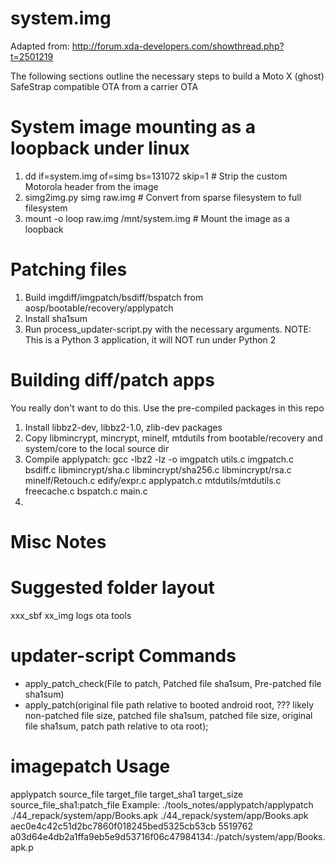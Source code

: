 system.img
=
Adapted from: http://forum.xda-developers.com/showthread.php?t=2501219

The following sections outline the necessary steps to build a Moto X (ghost) SafeStrap compatible OTA from a carrier OTA

System image mounting as a loopback under linux
==

1. dd if=system.img of=simg bs=131072 skip=1  # Strip the custom Motorola header from the image
1. simg2img.py simg raw.img # Convert from sparse filesystem to full filesystem
1. mount -o loop raw.img /mnt/system.img # Mount the image as a loopback

Patching files
==

1. Build imgdiff/imgpatch/bsdiff/bspatch from aosp/bootable/recovery/applypatch
1. Install sha1sum
1. Run process_updater-script.py with the necessary arguments. NOTE: This is a Python 3 application, it will NOT run under Python 2

Building diff/patch apps
=
You really don't want to do this.  Use the pre-compiled packages in this repo

1. Install libbz2-dev, libbz2-1.0, zlib-dev packages
1. Copy libmincrypt, mincrypt, minelf, mtdutils from bootable/recovery and system/core to the local source dir
1. Compile applypatch: gcc -lbz2 -lz -o imgpatch utils.c imgpatch.c bsdiff.c libmincrypt/sha.c libmincrypt/sha256.c libmincrypt/rsa.c minelf/Retouch.c edify/expr.c applypatch.c mtdutils/mtdutils.c freecache.c bspatch.c main.c
1. 


Misc Notes
=

Suggested folder layout
==
xxx_sbf
xx_img
logs
ota
tools

updater-script Commands
==

* apply_patch_check(File to patch, Patched file sha1sum, Pre-patched file sha1sum) 
* apply_patch(original file path relative to booted android root, 
       ??? likely non-patched file size,
       patched file sha1sum, 
       patched file size,
       original file sha1sum, 
       patch path relative to ota root);

imagepatch Usage
==
applypatch source_file target_file target_sha1 target_size source_file_sha1:patch_file
Example: ./tools_notes/applypatch/applypatch ./44_repack/system/app/Books.apk ./44_repack/system/app/Books.apk aec0e4c42c51d2bc7860f018245bed5325cb53cb 5519762 a03d64e4db2a1ffa9eb5e9d53716f06c47984134:./patch/system/app/Books.apk.p
